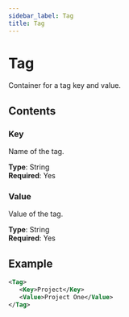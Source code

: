 ```yaml
---
sidebar_label: Tag
title: Tag
---
```


# Tag

Container for a tag key and value.

## Contents

### Key

Name of the tag.

**Type**: String  
**Required**: Yes

### Value

Value of the tag.

**Type**: String  
**Required**: Yes

## Example

```xml
<Tag>
   <Key>Project</Key>
   <Value>Project One</Value>
</Tag>
``` 